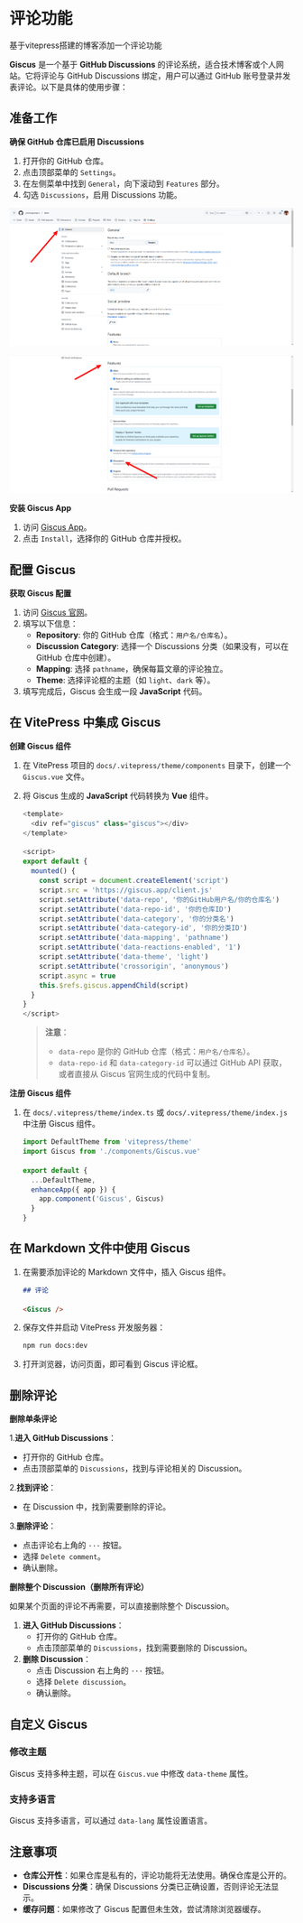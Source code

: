 # 评论功能

基于vitepress搭建的博客添加一个评论功能

**Giscus** 是一个基于 **GitHub Discussions** 的评论系统，适合技术博客或个人网站。它将评论与 GitHub Discussions 绑定，用户可以通过 GitHub 账号登录并发表评论。以下是具体的使用步骤：

##  **准备工作**

**确保 GitHub 仓库已启用 Discussions**

1. 打开你的 GitHub 仓库。
2. 点击顶部菜单的 `Settings`。
3. 在左侧菜单中找到 `General`，向下滚动到 `Features` 部分。
4. 勾选 `Discussions`，启用 Discussions 功能。

![image-20250125125042756](./assets/image-20250125125042756.png)

![image-20250125125109629](./assets/image-20250125125109629.png)

 **安装 Giscus App**

1. 访问 [Giscus App](https://github.com/apps/giscus)。
2. 点击 `Install`，选择你的 GitHub 仓库并授权。

## **配置 Giscus**

**获取 Giscus 配置**

1. 访问 [Giscus 官网](https://giscus.app/)。
2. 填写以下信息：
   - **Repository**: 你的 GitHub 仓库（格式：`用户名/仓库名`）。
   - **Discussion Category**: 选择一个 Discussions 分类（如果没有，可以在 GitHub 仓库中创建）。
   - **Mapping**: 选择 `pathname`，确保每篇文章的评论独立。
   - **Theme**: 选择评论框的主题（如 `light`、`dark` 等）。
3. 填写完成后，Giscus 会生成一段 **JavaScript** 代码。

## **在 VitePress 中集成 Giscus**

**创建 Giscus 组件**

1. 在 VitePress 项目的 `docs/.vitepress/theme/components` 目录下，创建一个 `Giscus.vue` 文件。

2. 将 Giscus 生成的 **JavaScript** 代码转换为 **Vue** 组件。

   ```js
   <template>
     <div ref="giscus" class="giscus"></div>
   </template>
   
   <script>
   export default {
     mounted() {
       const script = document.createElement('script')
       script.src = 'https://giscus.app/client.js'
       script.setAttribute('data-repo', '你的GitHub用户名/你的仓库名')
       script.setAttribute('data-repo-id', '你的仓库ID')
       script.setAttribute('data-category', '你的分类名')
       script.setAttribute('data-category-id', '你的分类ID')
       script.setAttribute('data-mapping', 'pathname')
       script.setAttribute('data-reactions-enabled', '1')
       script.setAttribute('data-theme', 'light')
       script.setAttribute('crossorigin', 'anonymous')
       script.async = true
       this.$refs.giscus.appendChild(script)
     }
   }
   </script>
   ```

   > **注意**：
   >
   > - `data-repo` 是你的 GitHub 仓库（格式：`用户名/仓库名`）。
   > - `data-repo-id` 和 `data-category-id` 可以通过 GitHub API 获取，或者直接从 Giscus 官网生成的代码中复制。

**注册 Giscus 组件**

1. 在 `docs/.vitepress/theme/index.ts` 或 `docs/.vitepress/theme/index.js` 中注册 Giscus 组件。

   ```js
   import DefaultTheme from 'vitepress/theme'
   import Giscus from './components/Giscus.vue'
   
   export default {
     ...DefaultTheme,
     enhanceApp({ app }) {
       app.component('Giscus', Giscus)
     }
   }
   ```

## **在 Markdown 文件中使用 Giscus**

1. 在需要添加评论的 Markdown 文件中，插入 Giscus 组件。

   ```markdown
   ## 评论
   
   <Giscus />
   ```

2. 保存文件并启动 VitePress 开发服务器：

   ```bash
   npm run docs:dev
   ```

3. 打开浏览器，访问页面，即可看到 Giscus 评论框。





## 删除评论

 **删除单条评论**

1.**进入 GitHub Discussions**：

- 打开你的 GitHub 仓库。
- 点击顶部菜单的 `Discussions`，找到与评论相关的 Discussion。

2.**找到评论**：

- 在 Discussion 中，找到需要删除的评论。

3.**删除评论**：

- 点击评论右上角的 `···` 按钮。
- 选择 `Delete comment`。
- 确认删除。

 **删除整个 Discussion（删除所有评论）**

如果某个页面的评论不再需要，可以直接删除整个 Discussion。

1. **进入 GitHub Discussions**：
   - 打开你的 GitHub 仓库。
   - 点击顶部菜单的 `Discussions`，找到需要删除的 Discussion。
2. **删除 Discussion**：
   - 点击 Discussion 右上角的 `···` 按钮。
   - 选择 `Delete discussion`。
   - 确认删除。

## **自定义 Giscus**

### **修改主题**

Giscus 支持多种主题，可以在 `Giscus.vue` 中修改 `data-theme` 属性。

### **支持多语言**

Giscus 支持多语言，可以通过 `data-lang` 属性设置语言。	

## **注意事项**

- **仓库公开性**：如果仓库是私有的，评论功能将无法使用。确保仓库是公开的。
- **Discussions 分类**：确保 Discussions 分类已正确设置，否则评论无法显示。
- **缓存问题**：如果修改了 Giscus 配置但未生效，尝试清除浏览器缓存。
